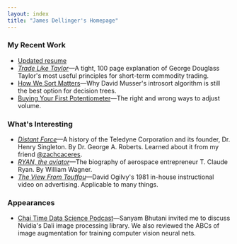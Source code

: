```yaml
---
layout: index
title: "James Dellinger's Homepage"
---
```


### My Recent Work
* [Updated resume](/resume)
* [*Trade Like Taylor*](https://www.amazon.com/Trade-Like-Taylor-Douglass-Short-Term/dp/B0DWPR9FS9/)—A tight, 100 page explanation of George Douglass Taylor's most useful principles for short-term commodity trading.
* [How We Sort Matters](https://github.com/jamesdellinger/recent-work/blob/main/numerical_sorting_speed_experiments.ipynb)—Why David Musser's introsort algorithm is still the best option for decision trees.
* [Buying Your First Potentiometer](https://github.com/jamesdellinger/recent-work/blob/main/potentiometer.ipynb)—The right and wrong ways to adjust volume.

### What's Interesting
* [*Distant Force*](https://archive.org/details/distantforcememo0000robe/page/n3/mode/2up)—A history of the Teledyne Corporation and its founder, Dr. Henry Singleton. By Dr. George A. Roberts. Learned about it from my friend [@zachcaceres](https://x.com/zachcaceres/status/1849803042478055883).
* [*RYAN, the aviator*](https://www.abebooks.com/book-search/isbn/9780070676701/)—The biography of aerospace entrepreneur T. Claude Ryan. By William Wagner.
* [*The View From Touffou*](https://www.youtube.com/watch?v=FcTB9goxSAg)—David Ogilvy's 1981 in-house instructional video on advertising. Applicable to many things.

### Appearances
* [Chai Time Data Science Podcast](https://www.youtube.com/watch?v=4kMEdDcBt00)—Sanyam Bhutani invited me to discuss Nvidia's Dali image processing library. We also reviewed the ABCs of image augmentation for training computer vision neural nets.

<!-- TODO:

- use math function generateed ascii art as gray background over white background color
- maybe make it animate
- see if can animate body text to silver/gray shimmer
- or maybe faint light blue shimmer
- maybe animate text instead of background
- maybe just animate links instead of text 
-->